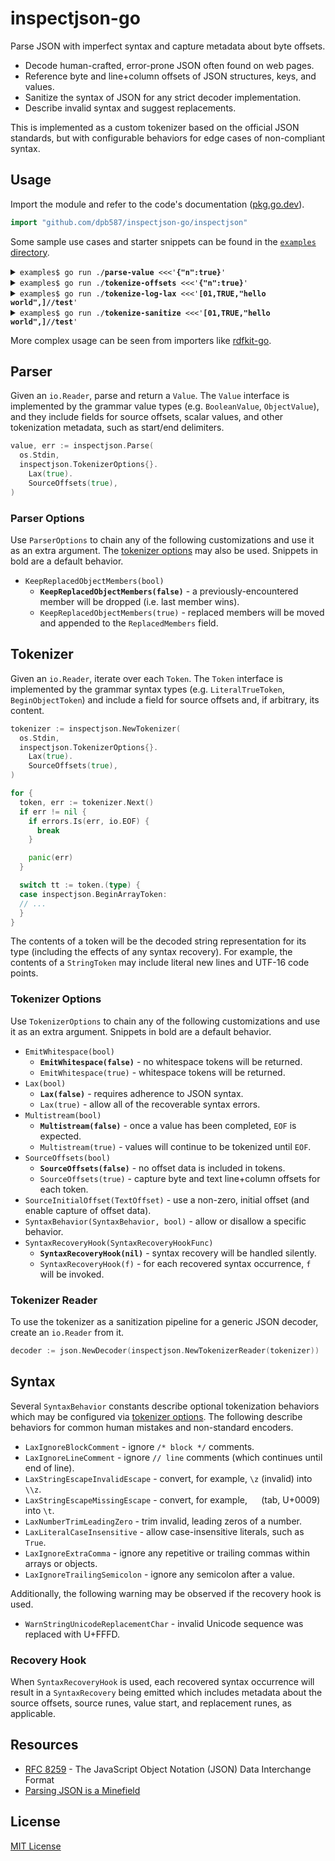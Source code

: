 # inspectjson-go

Parse JSON with imperfect syntax and capture metadata about byte offsets.

* Decode human-crafted, error-prone JSON often found on web pages.
* Reference byte and line+column offsets of JSON structures, keys, and values.
* Sanitize the syntax of JSON for any strict decoder implementation.
* Describe invalid syntax and suggest replacements.

This is implemented as a custom tokenizer based on the official JSON standards, but with configurable behaviors for edge cases of non-compliant syntax.

## Usage

Import the module and refer to the code's documentation ([pkg.go.dev](https://pkg.go.dev/github.com/dpb587/inspectjson-go/inspectjson)).

```go
import "github.com/dpb587/inspectjson-go/inspectjson"
```

Some sample use cases and starter snippets can be found in the [`examples` directory](examples).

<details><summary><code>examples$ go run ./<strong>parse-value</strong> <<<'<strong>{"n":true}</strong>'</code></summary>

```go
inspectjson.ObjectValue{
  BeginToken: inspectjson.BeginObjectToken{
    SourceOffsets: &cursorio.TextOffsetRange{
      From: cursorio.TextOffset{Byte: 0, Line: 0, LineColumn: 0},
      Until: cursorio.TextOffset{Byte: 1, Line: 0, LineColumn: 1},
    },
  },
  EndToken: inspectjson.EndObjectToken{
    SourceOffsets: &cursorio.TextOffsetRange{
      From: cursorio.TextOffset{Byte: 9, Line: 0, LineColumn: 9},
      Until: cursorio.TextOffset{Byte: 10, Line: 0, LineColumn: 10},
    },
  },
  Members: map[string]inspectjson.ObjectMember{
    "n": inspectjson.ObjectMember{
      Name: inspectjson.StringValue{
        SourceOffsets: &cursorio.TextOffsetRange{
          From: cursorio.TextOffset{Byte: 1, Line: 0, LineColumn: 1},
          Until: cursorio.TextOffset{Byte: 4, Line: 0, LineColumn: 4},
        },
        Value: "n",
      },
      Value: inspectjson.BooleanValue{
        SourceOffsets: &cursorio.TextOffsetRange{
          From: cursorio.TextOffset{Byte: 5, Line: 0, LineColumn: 5},
          Until: cursorio.TextOffset{Byte: 9, Line: 0, LineColumn: 9},
        },
        Value: true,
      },
    },
  },
  ReplacedMembers: nil,
}
```

</details>

<details><summary><code>examples$ go run ./<strong>tokenize-offsets</strong> <<<'<strong>{"n":true}</strong>'</code></summary>

```
0x0:0x1;L1C1:L1C2               begin-object            {
0x1:0x4;L1C2:L1C5               string                  "n"
0x4:0x5;L1C5:L1C6               name-separator          :
0x5:0x9;L1C6:L1C10              true                    true
0x9:0xa;L1C10:L1C11             end-object              }
```

</details>

<details><summary><code>examples$ go run ./<strong>tokenize-log-lax</strong> <<<'<strong>[01,TRUE,"hello	world",]//test</strong>'</code></summary>

```
0x1:0x2;L1C2:L1C3               LaxNumberTrimLeadingZero        "0" -> ""
0x4:0x8;L1C5:L1C9               LaxLiteralCaseInsensitive       "TRUE" -> "true"
0xf:0x10;L1C16:L1C17            LaxStringEscapeMissingEscape    "\t" -> "\\t"
0x16:0x17;L1C23:L1C24           LaxIgnoreExtraComma     "," -> ""
0x18:0x1e;L1C25:L1C31           LaxIgnoreLineComment    "//test" -> ""
```

</details>

<details><summary><code>examples$ go run ./<strong>tokenize-sanitize</strong> <<<'<strong>[01,TRUE,"hello	world",]//test</strong>'</code></summary>

```json
[1,true,"hello\tworld"]
```

</details>

More complex usage can be seen from importers like [rdfkit-go](https://github.com/dpb587/rdfkit-go).

## Parser

Given an `io.Reader`, parse and return a `Value`. The `Value` interface is implemented by the grammar value types (e.g. `BooleanValue`, `ObjectValue`), and they include fields for source offsets, scalar values, and other tokenization metadata, such as start/end delimiters.

```go
value, err := inspectjson.Parse(
  os.Stdin,
  inspectjson.TokenizerOptions{}.
    Lax(true).
    SourceOffsets(true),
)
```

### Parser Options

Use `ParserOptions` to chain any of the following customizations and use it as an extra argument. The [tokenizer options](#tokenizer-options) may also be used. Snippets in bold are a default behavior.

* `KeepReplacedObjectMembers(bool)`
  * **`KeepReplacedObjectMembers(false)`** - a previously-encountered member will be dropped (i.e. last member wins).
  * `KeepReplacedObjectMembers(true)` - replaced members will be moved and appended to the `ReplacedMembers` field.

## Tokenizer

Given an `io.Reader`, iterate over each `Token`. The `Token` interface is implemented by the grammar syntax types (e.g. `LiteralTrueToken`, `BeginObjectToken`) and include a field for source offsets and, if arbitrary, its content.

```go
tokenizer := inspectjson.NewTokenizer(
  os.Stdin,
  inspectjson.TokenizerOptions{}.
    Lax(true).
    SourceOffsets(true),
)

for {
  token, err := tokenizer.Next()
  if err != nil {
    if errors.Is(err, io.EOF) {
      break
    }

    panic(err)
  }

  switch tt := token.(type) {
  case inspectjson.BeginArrayToken:
  // ...
  }
}
```

The contents of a token will be the decoded string representation for its type (including the effects of any syntax recovery). For example, the contents of a `StringToken` may include literal new lines and UTF-16 code points.

### Tokenizer Options

Use `TokenizerOptions` to chain any of the following customizations and use it as an extra argument. Snippets in bold are a default behavior.

* `EmitWhitespace(bool)`
  * **`EmitWhitespace(false)`** - no whitespace tokens will be returned.
  * `EmitWhitespace(true)` - whitespace tokens will be returned.
* `Lax(bool)`
  * **`Lax(false)`** - requires adherence to JSON syntax.
  * `Lax(true)` - allow all of the recoverable syntax errors.
* `Multistream(bool)`
  * **`Multistream(false)`** - once a value has been completed, `EOF` is expected.
  * `Multistream(true)` - values will continue to be tokenized until `EOF`.
* `SourceOffsets(bool)`
  * **`SourceOffsets(false)`** - no offset data is included in tokens.
  * `SourceOffsets(true)` - capture byte and text line+column offsets for each token.
* `SourceInitialOffset(TextOffset)` - use a non-zero, initial offset (and enable capture of offset data).
* `SyntaxBehavior(SyntaxBehavior, bool)` - allow or disallow a specific behavior.
* `SyntaxRecoveryHook(SyntaxRecoveryHookFunc)`
  * **`SyntaxRecoveryHook(nil)`** - syntax recovery will be handled silently.
  * `SyntaxRecoveryHook(f)` - for each recovered syntax occurrence, `f` will be invoked.

### Tokenizer Reader

To use the tokenizer as a sanitization pipeline for a generic JSON decoder, create an `io.Reader` from it.

```go
decoder := json.NewDecoder(inspectjson.NewTokenizerReader(tokenizer))
```

## Syntax

Several `SyntaxBehavior` constants describe optional tokenization behaviors which may be configured via [tokenizer options](#tokenizer-options). The following describe behaviors for common human mistakes and non-standard encoders.

* `LaxIgnoreBlockComment` - ignore `/* block */` comments.
* `LaxIgnoreLineComment` - ignore `// line` comments (which continues until end of line).
* `LaxStringEscapeInvalidEscape` - convert, for example, `\z` (invalid) into `\\z`.
* `LaxStringEscapeMissingEscape` - convert, for example, `	` (tab, U+0009) into `\t`.
* `LaxNumberTrimLeadingZero` - trim invalid, leading zeros of a number.
* `LaxLiteralCaseInsensitive` - allow case-insensitive literals, such as `True`.
* `LaxIgnoreExtraComma` - ignore any repetitive or trailing commas within arrays or objects.
* `LaxIgnoreTrailingSemicolon` - ignore any semicolon after a value.

Additionally, the following warning may be observed if the recovery hook is used.

* `WarnStringUnicodeReplacementChar` - invalid Unicode sequence was replaced with U+FFFD.

### Recovery Hook

When `SyntaxRecoveryHook` is used, each recovered syntax occurrence will result in a `SyntaxRecovery` being emitted which includes metadata about the source offsets, source runes, value start, and replacement runes, as applicable.

## Resources

* [RFC 8259](https://datatracker.ietf.org/doc/html/rfc8259) - The JavaScript Object Notation (JSON) Data Interchange Format
* [Parsing JSON is a Minefield](https://seriot.ch/projects/parsing_json.html)

## License

[MIT License](LICENSE)

